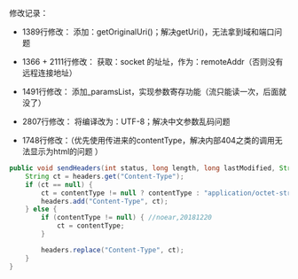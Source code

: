

修改记录：



* 1389行修改：
添加：getOriginalUri()；解决getUri()，无法拿到域和端口问题

* 1366 + 2111行修改：
获取：socket 的址址，作为：remoteAddr（否则没有远程连接地址）

* 1491行修改：
添加_paramsList，实现参数寄存功能（流只能读一次，后面就没了）

* 2807行修改：
将编译改为：UTF-8；解决中文参数乱码问题

* 1748行修改：（优先使用传进来的contentType，解决内部404之类的调用无法显示为html的问题 ）

```java
public void sendHeaders(int status, long length, long lastModified, String etag, String contentType, long[] range) throws IOException {
    String ct = headers.get("Content-Type");
    if (ct == null) {
        ct = contentType != null ? contentType : "application/octet-stream";
        headers.add("Content-Type", ct);
    } else {
        if (contentType != null) { //noear,20181220
            ct = contentType;
        }

        headers.replace("Content-Type", ct);
    }
}
```